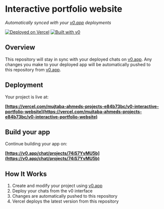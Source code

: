 # Interactive portfolio website

*Automatically synced with your [v0.app](https://v0.app) deployments*

[![Deployed on Vercel](https://img.shields.io/badge/Deployed%20on-Vercel-black?style=for-the-badge&logo=vercel)](https://vercel.com/mujtaba-ahmeds-projects-e84b73bc/v0-interactive-portfolio-website)
[![Built with v0](https://img.shields.io/badge/Built%20with-v0.app-black?style=for-the-badge)](https://v0.app/chat/projects/74iS7YvMU5b)

## Overview

This repository will stay in sync with your deployed chats on [v0.app](https://v0.app).
Any changes you make to your deployed app will be automatically pushed to this repository from [v0.app](https://v0.app).

## Deployment

Your project is live at:

**[https://vercel.com/mujtaba-ahmeds-projects-e84b73bc/v0-interactive-portfolio-website](https://vercel.com/mujtaba-ahmeds-projects-e84b73bc/v0-interactive-portfolio-website)**

## Build your app

Continue building your app on:

**[https://v0.app/chat/projects/74iS7YvMU5b](https://v0.app/chat/projects/74iS7YvMU5b)**

## How It Works

1. Create and modify your project using [v0.app](https://v0.app)
2. Deploy your chats from the v0 interface
3. Changes are automatically pushed to this repository
4. Vercel deploys the latest version from this repository
